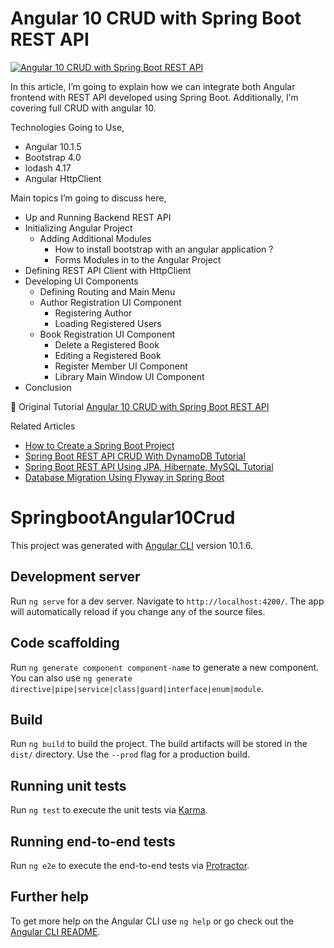 # Angular 10 CRUD with Spring Boot REST API

<a href="https://javatodev.com/angular-10-crud-with-spring-boot-rest-api/" target="blank">
    <img align="center" src="https://javatodev.com/wp-content/uploads/2020/11/Angular-10-CRUD-with-Spring-Boot-REST-API-800x450.png" alt="Angular 10 CRUD with Spring Boot REST API"/></a>

<p align="left">
In this article, I’m going to explain how we can integrate both Angular frontend with REST API developed using Spring Boot. Additionally, I’m covering full CRUD with angular 10.

Technologies Going to Use,

- Angular 10.1.5
- Bootstrap 4.0
- lodash 4.17
- Angular HttpClient

Main topics I’m going to discuss here,

- Up and Running Backend REST API
- Initializing Angular Project
    - Adding Additional Modules
        - How to install bootstrap with an angular application ?
        - Forms Modules in to the Angular Project
- Defining REST API Client with HttpClient
- Developing UI Components
    - Defining Routing and Main Menu
    - Author Registration UI Component
        - Registering Author
        - Loading Registered Users
    - Book Registration UI Component
        - Delete a Registered Book
        - Editing a Registered Book
        - Register Member UI Component
        - Library Main Window UI Component
- Conclusion


</p>

📄 Original Tutorial [Angular 10 CRUD with Spring Boot REST API](https://javatodev.com/angular-10-crud-with-spring-boot-rest-api/)

Related Articles 

 - [How to Create a Spring Boot Project](https://javatodev.com/how-to-create-a-spring-boot-project/)
 - [Spring Boot REST API CRUD With DynamoDB Tutorial](https://javatodev.com/spring-boot-dynamo-db-crud-tutorial/)
 - [Spring Boot REST API Using JPA, Hibernate, MySQL Tutorial](https://javatodev.com/spring-boot-mysql/)
 - [Database Migration Using Flyway in Spring Boot](https://javatodev.com/flyway-spring-boot/)

# SpringbootAngular10Crud

This project was generated with [Angular CLI](https://github.com/angular/angular-cli) version 10.1.6.

## Development server

Run `ng serve` for a dev server. Navigate to `http://localhost:4200/`. The app will automatically reload if you change any of the source files.

## Code scaffolding

Run `ng generate component component-name` to generate a new component. You can also use `ng generate directive|pipe|service|class|guard|interface|enum|module`.

## Build

Run `ng build` to build the project. The build artifacts will be stored in the `dist/` directory. Use the `--prod` flag for a production build.

## Running unit tests

Run `ng test` to execute the unit tests via [Karma](https://karma-runner.github.io).

## Running end-to-end tests

Run `ng e2e` to execute the end-to-end tests via [Protractor](http://www.protractortest.org/).

## Further help

To get more help on the Angular CLI use `ng help` or go check out the [Angular CLI README](https://github.com/angular/angular-cli/blob/master/README.md).

